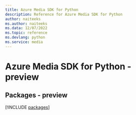 ```yaml
---
title: Azure Media SDK for Python
description: Reference for Azure Media SDK for Python
author: naiteeks
ms.author: naiteeks
ms.data: 12/07/2022
ms.topic: reference
ms.devlang: python
ms.service: media
---
```

# Azure Media SDK for Python - preview
## Packages - preview
[!INCLUDE [packages](media-index.md)]